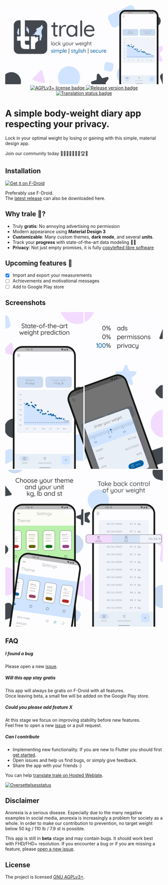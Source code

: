 <div align="center">
    <img src="fastlane/metadata/android/en-US/images/featureGraphic.png" />
    <a href="https://www.gnu.org/licenses/agpl-3.0" alt="License: GPLv3"><img src="https://img.shields.io/badge/License-AGPL%20v3-blue.svg" alt="AGPLv3+ license badge" />
    <a href="https://github.com/QuantumPhysique/trale/releases" alt="GitHub releases"><img src="https://img.shields.io/github/release/QuantumPhysique/trale.svg" alt="Release version badge" />
    <a href="https://hosted.weblate.org/engage/trale/"><img src="https://hosted.weblate.org/widget/trale/localizations/svg-badge.svg" alt="Translation status badge" />
</a>
</div>

# A simple body-weight diary app respecting your privacy.

Lock in your optimal weight by losing or gaining with this simple, material design app.

Join our community today 🐺🤸‍♀️🏋‍♀️🧘‍♂️🏆🥇


## Installation

[<img src="https://fdroid.gitlab.io/artwork/badge/get-it-on.png"
    alt="Get it on F-Droid"
    height="80">](https://f-droid.org/packages/de.quantumphysique.trale)

Preferably use F-Droid. \
The [latest release](https://github.com/QuantumPhysique/trale/releases/latest) can also be downloaded here.

## Why trale 🐺?
- Truly **gratis**: No annoying advertising no permission
- Modern appearance using **Material Design 3**
- **Customizable**: Many custom themes, **dark mode**, and several **units**.
- Track your **progress** with state-of-the-art data modeling 🧑‍💻
- **Privacy**: Not just empty promises, it is fully <a href="https://github.com/comradekingu/trale/blob/main/LICENSE">copylefted libre software</a>

## Upcoming features 🚀
- [x] Import and export your measurements
- [ ] Achievements and motivational messages
- [ ] Add to Google Play store

## Screenshots
<div align="center">
    <img width="250" src="fastlane/metadata/android/en-US/images/phoneScreenshots/1.jpg" />
    <img width="250" src="fastlane/metadata/android/en-US/images/phoneScreenshots/2.jpg" />
    <img width="250" src="fastlane/metadata/android/en-US/images/phoneScreenshots/3.jpg" />
    <img width="250" src="fastlane/metadata/android/en-US/images/phoneScreenshots/4.jpg" />
</div>

## FAQ
##### I found a bug
Please open a new <a href="https://github.com/QuantumPhysique/trale/-/issues">issue</a>.

##### Will this app stay gratis
This app will always be gratis on F-Droid with all features. \
Once leaving beta, a small fee will be added on the Google Play store.

##### Could you please add feature X
At this stage we focus on improving stability before new features. \
Feel free to open a new <a href="https://github.com/QuantumPhysique/trale/-/issues">issue</a> or a pull request.

##### Can I contribute
- Implementing new functionality. If you are new to Flutter you should first [get started](https://flutter.dev/docs/get-started/install).
- Open issues and help us find bugs, or simply give feedback.
- Share the app with your friends :)

You can help [translate trale on Hosted Weblate](https://hosted.weblate.org/engage/trale/).

<a href="https://hosted.weblate.org/engage/trale/">
<img src="https://hosted.weblate.org/widget/trale/horizontal-auto.svg" alt="Oversettelsesstatus" />
</a>

## Disclaimer
Anorexia is a serious disease. 
Especially due to the many negative examples in social media, 
anorexia is increasingly a problem for society as a whole. 
In order to make our contribution to prevention, 
no target weight below 50 kg / 110 lb / 7.9 st is possible.

This app is still in <b>beta</b> stage and may contain bugs. 
It should work best with FHD/FHD+ resolution. 
If you encounter a bug or if you are missing a feature, 
please <a href="https://github.com/QuantumPhysique/trale/-/issues">open a new issue</a>.

## License
The project is licensed [GNU AGPLv3+](https://github.com/comradekingu/trale/blob/main/LICENSE).
